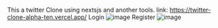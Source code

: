 This a twitter Clone using nextsjs and another tools.
link: https://twitter-clone-alpha-ten.vercel.app/
Login
![image](https://user-images.githubusercontent.com/126844380/229333913-26cef48c-8422-488a-b696-84911b726e87.png)
Register
![image](https://user-images.githubusercontent.com/126844380/229333920-04d52fd6-3cbf-451a-a82a-cee93d24071f.png)


